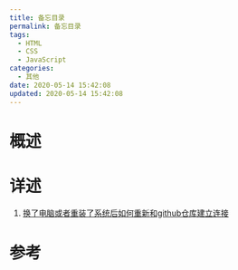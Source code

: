 ```yaml
---
title: 备忘目录
permalink: 备忘目录
tags:
  - HTML
  - CSS
  - JavaScript
categories:
  - 其他
date: 2020-05-14 15:42:08
updated: 2020-05-14 15:42:08
---
```


# 概述

<!-- more -->

# 详述
1. [换了电脑或者重装了系统后如何重新和github仓库建立连接](https://www.jianshu.com/p/a0a00965bac9)
# 参考
